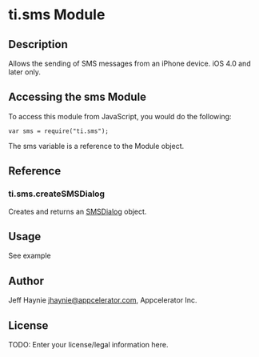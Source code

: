 # ti.sms Module

## Description

Allows the sending of SMS messages from an iPhone device.  iOS 4.0 and later only.

## Accessing the sms Module

To access this module from JavaScript, you would do the following:

	var sms = require("ti.sms");

The sms variable is a reference to the Module object.	

## Reference

### ti.sms.createSMSDialog

Creates and returns an [SMSDialog][] object.

## Usage

See example

## Author

Jeff Haynie <jhaynie@appcelerator.com>, Appcelerator Inc.

## License

TODO: Enter your license/legal information here.

[SMSDialog]: smsdialog.html